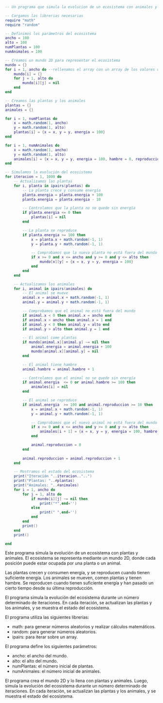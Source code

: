 ```lua
-- Un programa que simula la evolucion de un ecosistema con animales y plantas.

-- Cargamos las librerias necesarias
require "math"
require "random"

-- Definimos los parámetros del ecosistema
ancho = 100
alto = 100
numPlantas = 100
numAnimales = 100

-- Creamos un mundo 2D para representar el ecosistema
mundo = {}
for i = 1, ancho do --rellenamos el array con un array de los valores de alto
    mundo[i] = {}
    for j = 1, alto do
        mundo[i][j] = nil
    end
end

-- Creamos las plantas y los animales
plantas = {}
animales = {}

for i = 1, numPlantas do
    x = math.random(1, ancho)
    y = math.random(1, alto)
    plantas[i] = {x = x, y = y, energia = 100}
end

for i = 1, numAnimales do
    x = math.random(1, ancho)
    y = math.random(1, alto)
    animales[i] = {x = x, y = y, energia = 100, hambre = 0, reproduccion = 0}
end

-- Simulamos la evolución del ecosistema
for iteracion = 1, 1000 do
    -- Actualizamos las plantas
    for i, planta in ipairs(plantas) do
        -- La planta crece y consume energía
        planta.energia = planta.energia + 100
        planta.energia = planta.energia - 10

        -- Controlamos que la planta no se quede sin energía
        if planta.energia <= 0 then
            plantas[i] = nil
        end

        -- La planta se reproduce
        if planta.energia >= 100 then
            x = planta.x + math.random(-1, 1)
            y = planta.y + math.random(-1, 1)

            -- Comprobamos que la nueva planta no está fuera del mundo
            if x >= 0 and x <= ancho and y >= 0 and y <= alto then
                mundo[x][y] = {x = x, y = y, energia = 100}
            end
        end
    end

    -- Actualizamos los animales
    for i, animal in ipairs(animales) do
        -- El animal se mueve
        animal.x = animal.x + math.random(-1, 1)
        animal.y = animal.y + math.random(-1, 1)

        -- Comprobamos que el animal no está fuera del mundo
        if animal.x < 0 then animal.x = ancho end
        if animal.x > ancho then animal.x = 1 end
        if animal.y < 0 then animal.y = alto end
        if animal.y > alto then animal.y = 1 end

        -- El animal come plantas
        if mundo[animal.x][animal.y] ~= nil then
            animal.energia = animal.energia + 100
            mundo[animal.x][animal.y] = nil
        end

        -- El animal tiene hambre
        animal.hambre = animal.hambre + 1

        -- Controlamos que el animal no se quede sin energía
        if animal.energia  <= 0 or animal.hambre >= 100 then
            animales[i] = nil
        end

        -- El animal se reproduce
        if animal.energia  >= 100 and animal.reproduccion >= 10 then
            x = animal.x + math.random(-1, 1)
            y = animal.y + math.random(-1, 1)

            -- Comprobamos que el nuevo animal no está fuera del mundo
            if x >= 0 and x <= ancho and y >= 0 and y <= alto then
                animales[i + 1] = {x = x, y = y, energia = 100, hambre = 0, reproduccion = 0}
            end

            animal.reproduccion = 0
        end
        
        animal.reproduccion = animal.reproduccion + 1
    end

    -- Mostramos el estado del ecosistema
    print("Iteración "..iteracion.."..")
    print("Plantas: "..#plantas)
    print("Animales: "..#animales)
    for i = 1, ancho do
        for j = 1, alto do
            if mundo[i][j] ~= nil then
                print("*",end='')
            else
                print(" ",end='')
            end
        end
        print()
    end
    print()

end
```

Este programa simula la evolución de un ecosistema con plantas y animales. El ecosistema se representa mediante un mundo 2D, donde cada posición puede estar ocupada por una planta o un animal.

Las plantas crecen y consumen energía, y se reproducen cuando tienen suficiente energía. Los animales se mueven, comen plantas y tienen hambre. Se reproducen cuando tienen suficiente energía y han pasado un cierto tiempo desde su última reproducción.

El programa simula la evolución del ecosistema durante un número determinado de iteraciones. En cada iteración, se actualizan las plantas y los animales, y se muestra el estado del ecosistema.

El programa utiliza las siguientes librerías:

* math: para generar números aleatorios y realizar cálculos matemáticos.
* random: para generar números aleatorios.
* ipairs: para iterar sobre un array.

El programa define los siguientes parámetros:

* ancho: el ancho del mundo.
* alto: el alto del mundo.
* numPlantas: el número inicial de plantas.
* numAnimales: el número inicial de animales.

El programa crea el mundo 2D y lo llena con plantas y animales. Luego, simula la evolución del ecosistema durante un número determinado de iteraciones. En cada iteración, se actualizan las plantas y los animales, y se muestra el estado del ecosistema.